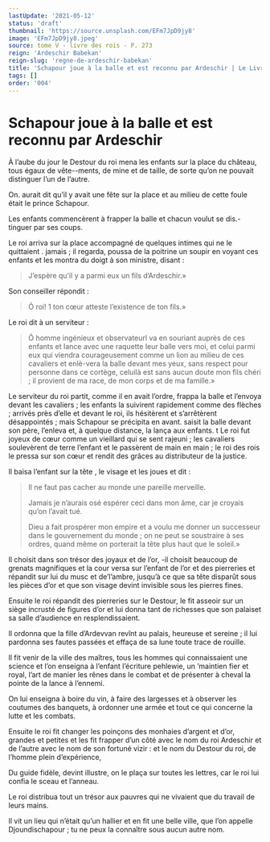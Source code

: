 ```yaml
---
lastUpdate: '2021-05-12'
status: 'draft'
thumbnail: 'https://source.unsplash.com/EFm7JpD9jy8'
image: 'EFm7JpD9jy8.jpeg'
source: tome V - livre des rois - P. 273
reign: 'Ardeschir Babekan'
reign-slug: 'regne-de-ardeschir-babekan'
title: 'Schapour joue à la balle et est reconnu par Ardeschir | Le Livre des Rois | Shâhnâmeh'
tags: []
order: '004'
---
```


# Schapour joue à la balle et est reconnu par Ardeschir

À l’aube du jour le Destour du roi mena les enfants sur la place du château, tous égaux de vête--ments, de mine et de taille, de sorte qu’on ne pouvait distinguer l’un de l’autre.

On. aurait dit qu’il y avait une fête sur la place et au milieu de cette foule était le prince Schapour.

Les enfants commencèrent à frapper la balle et chacun voulut se dis.-tinguer par ses coups.

Le roi arriva sur la place accompagné de quelques intimes qui ne le quittaient . jamais ; il regarda, poussa de la poitrine un soupir en voyant ces enfants et les montra du doigt à son ministre, disant :

> J’espère qu’il y a parmi eux un fils d’Ardeschir.»

Son conseiller répondit :

> Ô roi!
1
ton cœur atteste l’existence de ton fils.»

Le roi dit à un serviteur :

> Ô homme ingénieux et observateurl va en souriant auprès de ces enfants et lance avec une raquette leur balle vers moi, et celui parmi eux qui viendra courageusement comme un lion au milieu de ces cavaliers et enlè-vera la balle devant mes yeux, sans respect pour personne dans ce cortège, celuilà est sans aucun doute mon fils chéri ; il provient de ma race, de mon corps et de ma famille.»

Le serviteur du roi partit, comme il en avait l’ordre, frappa la balle et l’envoya devant les cavaliers ; les enfants la suivirent rapidement comme des flèches ; arrivés près d’elle et devant le roi, ils hésitèrent et s’arrêtèrent désappointés ; mais Schapour se précipita en avant. saisit la balle devant son père, l’enleva et, à quelque distance, la lança aux enfants. t Le roi fut joyeux de cœur comme un vieillard qui se sent rajeuni ; les cavaliers soulevèrent de terre l’enfant et le passèrent de main en main ; le roi des rois le pressa sur son cœur et rendit des grâces au distributeur de la justice.

Il baisa l’enfant sur la tête , le visage et les joues et dit :

> Il ne faut pas cacher au monde une pareille merveille.
>
> Jamais je n’aurais osé espérer ceci dans mon âme, car je croyais qu’on l’avait tué.
>
> Dieu a fait prospérer mon empire et a voulu me donner un successeur dans le gouvernement du monde ; on ne peut se soustraire à ses ordres, quand même on porterait la tête plus haut que le soleil.»

Il choisit dans son trésor des joyaux et de l’or, -il choisit beaucoup de grenats magnifiques et la cour versa sur l’enfant de l’or et des pierreries et répandit sur lui du musc et de’l’ambre, jusqu’à ce que sa tête disparût sous les pièces d’or et que son visage devint invisible sous les pierres fines.

Ensuite le roi répandit des pierreries sur le Destour, le fit asseoir sur un siège incrusté de figures d’or et lui donna tant de richesses que son palaiset sa salle d’audience en resplendissaient.

Il ordonna que la fille d’Ardevvan revînt au palais, heureuse et sereine ; il lui pardonna ses fautes passées et effaça de sa lune toute trace de rouille.

Il fit venir de la ville des maîtres, tous les hommes qui connaissaient une science et l’on enseigna à l’enfant l’écriture pehlewie, un ’maintien fier et royal, l’art de manier les rênes dans le combat et de présenter à cheval la pointe de la lance à l’ennemi.

On lui enseigna à boire du vin, à faire des largesses et à observer les coutumes des banquets, à ordonner une armée et tout ce qui concerne la lutte et les combats.

Ensuite le roi fit changer les poinçons des monhaies d’argent et d’or, grandes et petites et les fit frapper d’un côté avec le nom du roi Ardeschir et de l’autre avec le nom de son fortuné vizir : et le nom du Destour du roi, de l’homme plein d’expérience,

Du guide fidèle, devint illustre, on le plaça sur toutes les lettres, car le roi lui confia le sceau et l’anneau.

Le roi distribua tout un trésor aux pauvres qui ne vivaient que du travail de leurs mains.

Il vit un lieu qui n’était qu’un hallier et en fit une belle ville, que l’on appelle Djoundischapour ; tu ne peux la connaître sous aucun autre nom.
